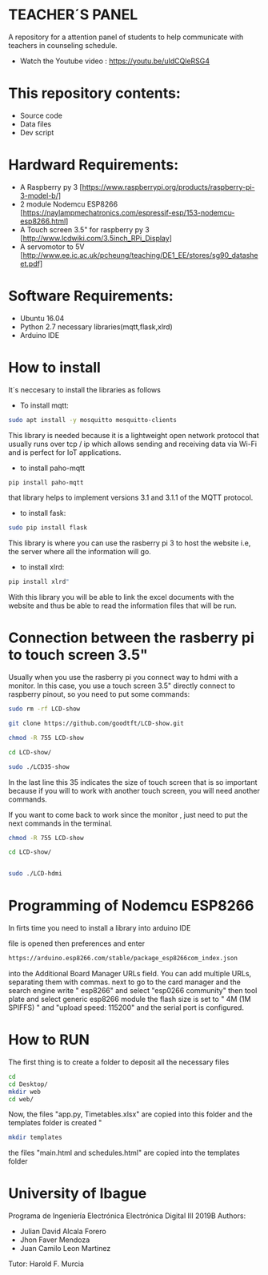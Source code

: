 # TEACHER´S PANEL
A repository for a attention panel of students to help communicate with teachers in counseling schedule.
* Watch the Youtube video : https://youtu.be/uIdCQleRSG4
# This repository contents:

* Source code
* Data files
* Dev script

# **Hardward Requirements:**

* A Raspberry py 3 [https://www.raspberrypi.org/products/raspberry-pi-3-model-b/]
* 2 module Nodemcu ESP8266 [https://naylampmechatronics.com/espressif-esp/153-nodemcu-esp8266.html]
* A Touch screen 3.5" for raspberry py 3 [http://www.lcdwiki.com/3.5inch_RPi_Display]
* A servomotor to 5V [http://www.ee.ic.ac.uk/pcheung/teaching/DE1_EE/stores/sg90_datasheet.pdf]

# **Software Requirements:**

* Ubuntu 16.04
* Python 2.7 necessary libraries(mqtt,flask,xlrd)
* Arduino IDE
# **How to install**

It´s neccesary to install the libraries as follows

* To install mqtt:
``` sh 
sudo apt install -y mosquitto mosquitto-clients 
```
This library is needed because it is a lightweight open network protocol that usually runs over tcp / ip which allows sending and receiving data via Wi-Fi and is perfect for IoT applications.

* to install paho-mqtt
``` sh 
pip install paho-mqtt
```
that library helps to implement versions 3.1 and 3.1.1 of the MQTT protocol.
* to install fask: 
``` sh 
sudo pip install flask
```
This library is where you can use the rasberry pi 3 to host the website i.e, the server where all the information will go.

* to install xlrd: 
``` sh
pip install xlrd"
```
With this library you will be able to link the excel documents with the website and thus be able to read the information files that will be run.

# Connection between the rasberry pi to touch screen 3.5" 

Usually when you use the rasberry pi you connect way to hdmi with a monitor. In this case, you use a touch screen 3.5" directly connect to raspberry pinout, so you need to put some commands:
``` sh
sudo rm -rf LCD-show 

git clone https://github.com/goodtft/LCD-show.git 

chmod -R 755 LCD-show 

cd LCD-show/

sudo ./LCD35-show
```
In the last line this 35 indicates the size of touch screen that is so important because if you will to work with another touch screen, you will need another commands.

If you want to come back to work since the monitor , just need to put the next commands in the terminal.

``` sh
chmod -R 755 LCD-show 

cd LCD-show/ 


sudo ./LCD-hdmi 
```
# Programming of Nodemcu ESP8266
In firts time you need to install a library into arduino IDE

file is opened then preferences and enter 
``` sh
https://arduino.esp8266.com/stable/package_esp8266com_index.json
```
into the Additional Board Manager URLs field. You can add multiple URLs, separating them with commas.
next to go to the card manager and the search engine write " esp8266"  and select "esp0266 community" then tool plate and select generic esp8266 module the flash size is set to " 4M (1M SPIFFS) " and "upload speed: 115200" and the serial port is configured.

# **How to RUN**

The first thing is to create a folder to deposit all the necessary files
``` sh
cd
cd Desktop/
mkdir web
cd web/
```
Now, the files "app.py, Timetables.xlsx" are copied into this folder and the templates folder is created "
``` sh
mkdir templates
```
the files "main.html and schedules.html" are copied into the templates folder

# **University of Ibague**
Programa de Ingeniería Electrónica
Electrónica Digital III 2019B
Authors:
  - Julian David Alcala Forero
  - Jhon Faver Mendoza 
  - Juan Camilo Leon Martinez
  
  Tutor:
  Harold F. Murcia
